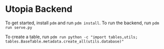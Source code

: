 # Utopia Backend
To get started, install `pdm` and run `pdm install`. To run the backend, run `pdm run serve.py`

To create a table, run `pdm run python -c "import tables,utils; tables.BaseTable.metadata.create_all(utils.database)"`
